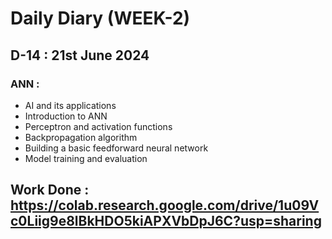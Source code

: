 # Daily Diary (WEEK-2)

## D-14 : 21st June 2024

### ANN :   
 - AI and its applications
 - Introduction to ANN 
 - Perceptron and activation functions
 - Backpropagation algorithm
 - Building a basic feedforward neural network
 - Model training and evaluation
## Work Done : https://colab.research.google.com/drive/1u09Vc0Liig9e8lBkHDO5kiAPXVbDpJ6C?usp=sharing

